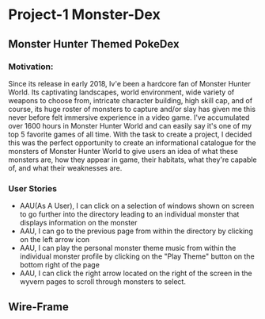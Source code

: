 # Project-1 Monster-Dex
## Monster Hunter Themed PokeDex
### Motivation:
Since its release in early 2018, Iv'e been a hardcore fan of Monster Hunter World. Its captivating landscapes, world environment, wide variety of weapons to choose from, intricate character building, high skill cap, and of course, its huge roster of monsters to capture and/or slay has given me this never before felt immersive experience in a video game. I've accumulated over 1600 hours in Monster Hunter World and can easily say it's one of my top 5 favorite games of all time. With the task to create a project, I decided this was the perfect opportunity to create an informational catalogue for the monsters of Monster Hunter World to give users an idea of what these monsters are, how they appear in game, their habitats, what they're capable of, and what their weaknesses are.

### User Stories
* AAU(As A User), I can click on a selection of windows shown on screen to go further into the directory leading to an individual monster that displays information on the monster
* AAU, I can go to the previous page from within the directory by clicking on the left arrow icon
* AAU, I can play the personal monster theme music from within the individual monster profile by clicking on the "Play Theme" button on the bottom right of the page
* AAU, I can click the right arrow located on the right of the screen in the wyvern pages to scroll through monsters to select.

## Wire-Frame
